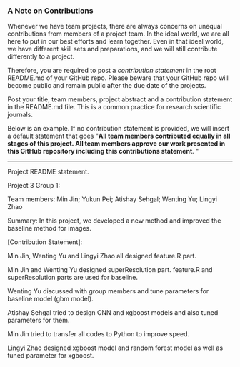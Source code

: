 ### A Note on Contributions

Whenever we have team projects, there are always concerns on unequal contributions from members of a project team. In the ideal world, we are all here to put in our best efforts and learn together. Even in that ideal world, we have different skill sets and preparations, and we will still contribute differently to a project. 

Therefore, you are required to post a *contribution statement* in the root README.md of your GitHub repo. Please beware that your GitHub repo will become public and remain public after the due date of the projects. 

Post your title, team members, project abstract and a contribution statement in the README.md file.  This is a common practice for research scientific journals. 

Below is an example. If no contribution statement is provided, we will insert a default statement that goes "**All team members contributed equally in all stages of this project. All team members approve our work presented in this GitHub repository including this contributions statement**. "

---
Project README statement.

Project 3 Group 1:

Team members: Min Jin; Yukun Pei; Atishay Sehgal; Wenting Yu; Lingyi Zhao

Summary: In this project, we developed a new method and improved the baseline method for images.

[Contribution Statement]:

Min Jin, Wenting Yu and Lingyi Zhao all designed feature.R part. 

Min Jin and Wenting Yu designed superResolution part. feature.R and superResolution parts are used for baseline. 

Wenting Yu discussed with group members and tune parameters for baseline model (gbm model). 

Atishay Sehgal tried to design CNN and xgboost models and also tuned parameters for them. 

Min Jin tried to transfer all codes to Python to improve speed. 

Lingyi Zhao designed xgboost model and random forest model as well as tuned parameter for xgboost. 

